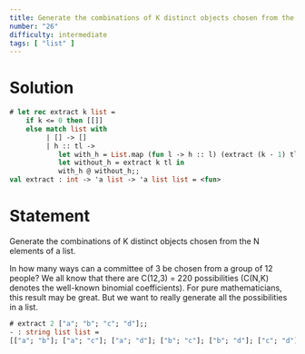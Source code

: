 ```yaml
---
title: Generate the combinations of K distinct objects chosen from the N elements of a list
number: "26"
difficulty: intermediate
tags: [ "list" ]
---
```


# Solution

```ocaml
# let rec extract k list =
    if k <= 0 then [[]]
    else match list with
         | [] -> []
         | h :: tl ->
            let with_h = List.map (fun l -> h :: l) (extract (k - 1) tl) in
            let without_h = extract k tl in
            with_h @ without_h;;
val extract : int -> 'a list -> 'a list list = <fun>
```

# Statement

Generate the combinations of K distinct objects chosen from the N elements of a list.

In how many ways can a committee of 3 be chosen from a group of 12
people? We all know that there are C(12,3) = 220 possibilities (C(N,K)
denotes the well-known binomial coefficients). For pure mathematicians,
this result may be great. But we want to really generate all the
possibilities in a list.

```ocaml
# extract 2 ["a"; "b"; "c"; "d"];;
- : string list list =
[["a"; "b"]; ["a"; "c"]; ["a"; "d"]; ["b"; "c"]; ["b"; "d"]; ["c"; "d"]]
```

